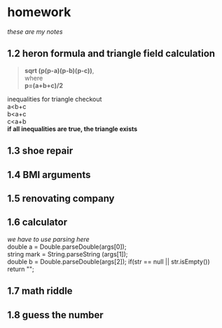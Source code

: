 # homework
*these are my notes*
## 1.2 heron formula and triangle field calculation
> **sqrt (p(p-a)(p-b)(p-c))**,  
where  
> **p=(a+b+c)/2**  

inequalities for triangle checkout  
a<b+c  
b<a+c  
c<a+b  
**if all inequalities are true, the triangle exists**

## 1.3 shoe repair  
  
## 1.4 BMI arguments
  
## 1.5 renovating company
  
## 1.6 calculator
*we have to use parsing here*  
double a = Double.parseDouble(args[0]);  
string mark = String.parseString (args[1]);  
double b = Double.parseDouble(args[2]);
if(str == null || str.isEmpty()) return "";  
   
## 1.7 math riddle
  
## 1.8 guess the number
